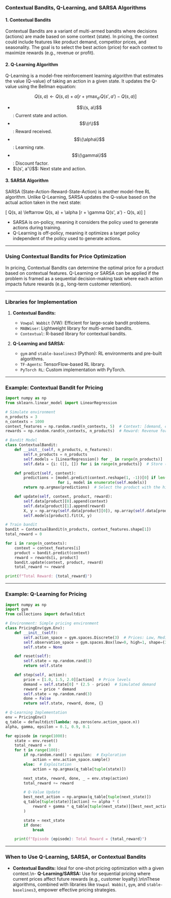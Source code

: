 ### **Contextual Bandits, Q-Learning, and SARSA Algorithms**

#### **1. Contextual Bandits**
Contextual Bandits are a variant of multi-armed bandits where decisions (actions) are made based on some context (state). In pricing, the context could include features like product demand, competitor prices, and seasonality. The goal is to select the best action (price) for each context to maximize rewards (e.g., revenue or profit).

#### **2. Q-Learning Algorithm**
Q-Learning is a model-free reinforcement learning algorithm that estimates the value (Q-value) of taking an action in a given state. It updates the Q-value using the Bellman equation:

$$ Q(s, a) \leftarrow Q(s, a) + \alpha [r + \gamma \max_{a'} Q(s', a') - Q(s, a)] $$

- $$\(s, a\)$$: Current state and action.
- $$\(r\)$$: Reward received.
- $$\(\alpha\)$$: Learning rate.
- $$\(\gamma\)$$: Discount factor.
- $\(s', a'\)$$: Next state and action.


#### **3. SARSA Algorithm**
SARSA (State-Action-Reward-State-Action) is another model-free RL algorithm. Unlike Q-Learning, SARSA updates the Q-value based on the actual action taken in the next state:

\[
Q(s, a) \leftarrow Q(s, a) + \alpha [r + \gamma Q(s', a') - Q(s, a)]
\]

- SARSA is on-policy, meaning it considers the policy used to generate actions during training.
- Q-Learning is off-policy, meaning it optimizes a target policy independent of the policy used to generate actions.

---

### **Using Contextual Bandits for Price Optimization**

In pricing, Contextual Bandits can determine the optimal price for a product based on contextual features. Q-Learning or SARSA can be applied if the problem is framed as a sequential decision-making task where each action impacts future rewards (e.g., long-term customer retention).

---

### **Libraries for Implementation**
1. **Contextual Bandits:**
   - `Vowpal Wabbit` (VW): Efficient for large-scale bandit problems.
   - `MABWiser`: Lightweight library for multi-armed bandits.
   - `Contextual`: R-based library for contextual bandits.
   
2. **Q-Learning and SARSA:**
   - `gym` and `stable-baselines3` (Python): RL environments and pre-built algorithms.
   - `TF-Agents`: TensorFlow-based RL library.
   - `PyTorch RL`: Custom implementation with PyTorch.

---

### **Example: Contextual Bandit for Pricing**

```python
import numpy as np
from sklearn.linear_model import LinearRegression

# Simulate environment
n_products = 3
n_contexts = 1000
context_features = np.random.rand(n_contexts, 5)  # Context: [demand, competitor_price, ...]
rewards = np.random.rand(n_contexts, n_products)  # Reward: Revenue for each product

# Bandit Model
class ContextualBandit:
    def __init__(self, n_products, n_features):
        self.n_products = n_products
        self.models = [LinearRegression() for _ in range(n_products)]
        self.data = {i: ([], []) for i in range(n_products)}  # Store (contexts, rewards) for each product

    def predict(self, context):
        predictions = [model.predict(context.reshape(1, -1))[0] if len(self.data[i][0]) > 0 else 0
                       for i, model in enumerate(self.models)]
        return np.argmax(predictions)  # Select the product with the highest predicted reward

    def update(self, context, product, reward):
        self.data[product][0].append(context)
        self.data[product][1].append(reward)
        X, y = np.array(self.data[product][0]), np.array(self.data[product][1])
        self.models[product].fit(X, y)

# Train bandit
bandit = ContextualBandit(n_products, context_features.shape[1])
total_reward = 0

for i in range(n_contexts):
    context = context_features[i]
    product = bandit.predict(context)
    reward = rewards[i, product]
    bandit.update(context, product, reward)
    total_reward += reward

print(f"Total Reward: {total_reward}")
```

---

### **Example: Q-Learning for Pricing**

```python
import numpy as np
import gym
from collections import defaultdict

# Environment: Simple pricing environment
class PricingEnv(gym.Env):
    def __init__(self):
        self.action_space = gym.spaces.Discrete(3)  # Prices: Low, Medium, High
        self.observation_space = gym.spaces.Box(low=0, high=1, shape=(3,), dtype=np.float32)  # [demand, competitor_price, seasonality]
        self.state = None

    def reset(self):
        self.state = np.random.rand(3)
        return self.state

    def step(self, action):
        price = [1.0, 1.5, 2.0][action]  # Price levels
        demand = self.state[0] * (2.5 - price)  # Simulated demand
        reward = price * demand
        self.state = np.random.rand(3)
        done = False
        return self.state, reward, done, {}

# Q-Learning Implementation
env = PricingEnv()
q_table = defaultdict(lambda: np.zeros(env.action_space.n))
alpha, gamma, epsilon = 0.1, 0.9, 0.1

for episode in range(1000):
    state = env.reset()
    total_reward = 0
    for t in range(100):
        if np.random.rand() < epsilon:  # Exploration
            action = env.action_space.sample()
        else:  # Exploitation
            action = np.argmax(q_table[tuple(state)])

        next_state, reward, done, _ = env.step(action)
        total_reward += reward

        # Q-Value Update
        best_next_action = np.argmax(q_table[tuple(next_state)])
        q_table[tuple(state)][action] += alpha * (
            reward + gamma * q_table[tuple(next_state)][best_next_action] - q_table[tuple(state)][action]
        )

        state = next_state
        if done:
            break

    print(f"Episode {episode}: Total Reward = {total_reward}")
```

---

### **When to Use Q-Learning, SARSA, or Contextual Bandits**
- **Contextual Bandits:** Ideal for one-shot pricing optimization with a given context.\n- **Q-Learning/SARSA:** Use for sequential pricing where current prices affect future rewards (e.g., customer loyalty).\n\nThese algorithms, combined with libraries like `Vowpal Wabbit`, `gym`, and `stable-baselines3`, empower effective pricing strategies.
